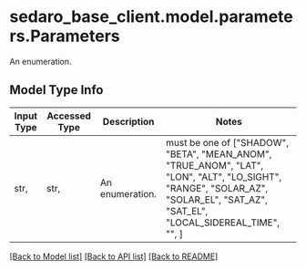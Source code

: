 # sedaro_base_client.model.parameters.Parameters

An enumeration.

## Model Type Info
Input Type | Accessed Type | Description | Notes
------------ | ------------- | ------------- | -------------
str,  | str,  | An enumeration. | must be one of ["SHADOW", "BETA", "MEAN_ANOM", "TRUE_ANOM", "LAT", "LON", "ALT", "LO_SIGHT", "RANGE", "SOLAR_AZ", "SOLAR_EL", "SAT_AZ", "SAT_EL", "LOCAL_SIDEREAL_TIME", "", ] 

[[Back to Model list]](../../README.md#documentation-for-models) [[Back to API list]](../../README.md#documentation-for-api-endpoints) [[Back to README]](../../README.md)

